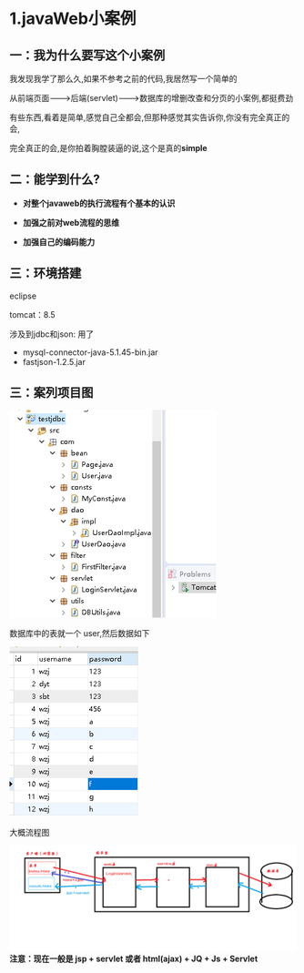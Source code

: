 # 1.javaWeb小案例

##  一：我为什么要写这个小案例

我发现我学了那么久,如果不参考之前的代码,我居然写一个简单的

从前端页面--->后端(servlet)--->数据库的增删改查和分页的小案例,都挺费劲

有些东西,看着是简单,感觉自己全都会,但那种感觉其实告诉你,你没有完全真正的会,

完全真正的会,是你拍着胸膛装逼的说,这个是真的**simple**



## 二：能学到什么?

 - **对整个javaweb的执行流程有个基本的认识**
 - **加强之前对web流程的思维**

- **加强自己的编码能力**

## 三：环境搭建

eclipse

tomcat：8.5

涉及到jdbc和json: 用了

- mysql-connector-java-5.1.45-bin.jar
- fastjson-1.2.5.jar

## 三：案列项目图

![](./images/1.png)

数据库中的表就一个 user,然后数据如下

![](./images/2.png)

大概流程图

![](./images/3.png)**注意：现在一般是 jsp + servlet 或者 html(ajax) + JQ + Js + Servlet**

